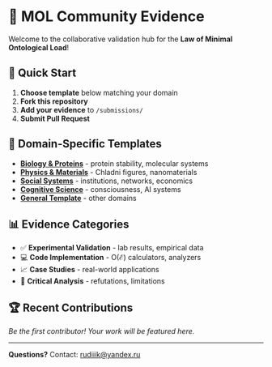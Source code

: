 # 🧪 MOL Community Evidence

Welcome to the collaborative validation hub for the **Law of Minimal Ontological Load**!

## 📁 Quick Start
1. **Choose template** below matching your domain
2. **Fork this repository** 
3. **Add your evidence** to `/submissions/`
4. **Submit Pull Request**

## 🔬 Domain-Specific Templates
- **[Biology & Proteins](templates/biology_validation.md)** - protein stability, molecular systems
- **[Physics & Materials](templates/physics_validation.md)** - Chladni figures, nanomaterials  
- **[Social Systems](templates/social_validation.md)** - institutions, networks, economics
- **[Cognitive Science](templates/cognitive_validation.md)** - consciousness, AI systems
- **[General Template](templates/general_validation.md)** - other domains

## 📊 Evidence Categories
- ✅ **Experimental Validation** - lab results, empirical data
- 💻 **Code Implementation** - O(ℰ) calculators, analyzers
- 📈 **Case Studies** - real-world applications
- 🤔 **Critical Analysis** - refutations, limitations

## 🏆 Recent Contributions
*Be the first contributor! Your work will be featured here.*

---

**Questions?** Contact: rudiiik@yandex.ru
